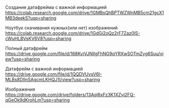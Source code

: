 Создание датафрейма с важной информацией https://colab.research.google.com/drive/1GMBsQhBPTWZWnMB5cm21gcX1MB3deekS?usp=sharing

Ноутбук скачивания нужных(или нет) изображений https://colab.research.google.com/drive/1GdGi2oQz2rF7Zaz0lS-cWuHLBVsKV6V8?usp=sharing

Полный датафрейм https://drive.google.com/file/d/168KviVJNIlgFhNG9qYRXwSOTmZyg6Suu/view?usp=sharing

Датафрейм с важной информацией https://drive.google.com/file/d/1QQDVUvsV6I-MLBs8DIlnSAgcmLKHQJ1I/view?usp=sharing

Изображения https://drive.google.com/drive/folders/13Aql6xFz3K1XZyj2FQ-qGeOk9dKrohLm?usp=sharing
